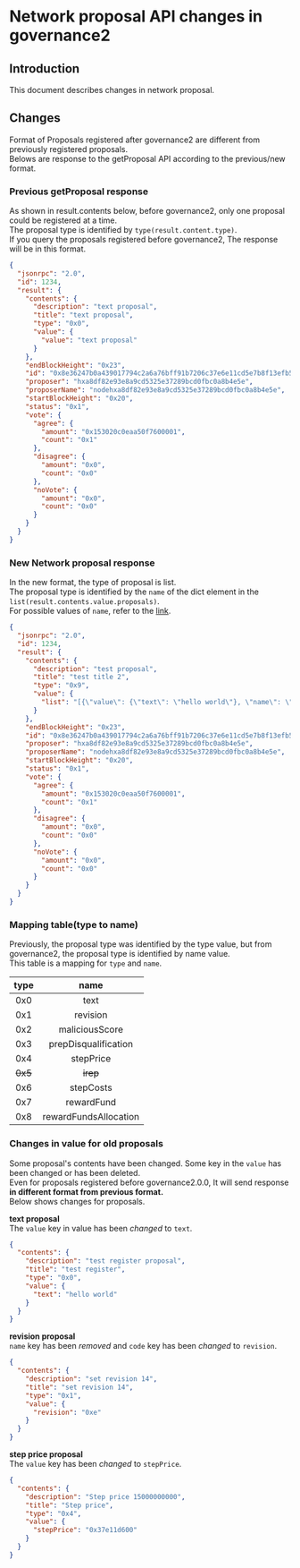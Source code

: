 # Network proposal API changes in governance2

## Introduction

This document describes changes in network proposal.

## Changes

Format of Proposals registered after governance2 are different from previously registered proposals.  
Belows are response to the getProposal API according to the previous/new format.

### Previous getProposal response

As shown in result.contents below, before governance2, only one proposal could be registered at a time.  
The proposal type is identified by `type(result.content.type)`.  
If you query the proposals registered before governance2, The response will be in this format.

```json
{
  "jsonrpc": "2.0",
  "id": 1234,
  "result": {
    "contents": {
      "description": "text proposal",
      "title": "text proposal",
      "type": "0x0",
      "value": {
        "value": "text proposal"
      }
    },
    "endBlockHeight": "0x23",
    "id": "0x8e36247b0a439017794c2a6a76bff91b7206c37e6e11cd5e7b8f13efb58c2570",
    "proposer": "hxa8df82e93e8a9cd5325e37289bcd0fbc0a8b4e5e",
    "proposerName": "nodehxa8df82e93e8a9cd5325e37289bcd0fbc0a8b4e5e",
    "startBlockHeight": "0x20",
    "status": "0x1",
    "vote": {
      "agree": {
        "amount": "0x153020c0eaa50f7600001",
        "count": "0x1"
      },
      "disagree": {
        "amount": "0x0",
        "count": "0x0"
      },
      "noVote": {
        "amount": "0x0",
        "count": "0x0"
      }
    }
  }
}
```

### New Network proposal response

In the new format, the type of proposal is list.  
The proposal type is identified by the `name` of the dict element in the `list(result.contents.value.proposals)`.  
For possible values of `name`, refer to the [link](https://github.com/icon-project/governance2#registerproposal).

```json
{
  "jsonrpc": "2.0",
  "id": 1234,
  "result": {
    "contents": {
      "description": "test proposal",
      "title": "test title 2",
      "type": "0x9",
      "value": {
        "list": "[{\"value\": {\"text\": \"hello world\"}, \"name\": \"text\"}]"
      }
    },
    "endBlockHeight": "0x23",
    "id": "0x8e36247b0a439017794c2a6a76bff91b7206c37e6e11cd5e7b8f13efb58c2570",
    "proposer": "hxa8df82e93e8a9cd5325e37289bcd0fbc0a8b4e5e",
    "proposerName": "nodehxa8df82e93e8a9cd5325e37289bcd0fbc0a8b4e5e",
    "startBlockHeight": "0x20",
    "status": "0x1",
    "vote": {
      "agree": {
        "amount": "0x153020c0eaa50f7600001",
        "count": "0x1"
      },
      "disagree": {
        "amount": "0x0",
        "count": "0x0"
      },
      "noVote": {
        "amount": "0x0",
        "count": "0x0"
      }
    }
  }
}
```

### Mapping table(type to name)

Previously, the proposal type was identified by the type value, but from governance2, the proposal type is identified by
name value.  
This table is a mapping for `type` and `name`.

|type|name|
|:---:|:---:|
|0x0|text|
|0x1|revision|
|0x2|maliciousScore|
|0x3|prepDisqualification|
|0x4|stepPrice|
|~~0x5~~|~~irep~~|
|0x6|stepCosts|
|0x7|rewardFund|
|0x8|rewardFundsAllocation|

### Changes in value for old proposals

Some proposal's contents have been changed. Some key in the `value` has been changed or has been deleted.  
Even for proposals registered before governance2.0.0, It will send response **in different format from previous format.**  
Below shows changes for proposals.

**text proposal**  
The `value` key in value has been *changed* to `text`.
```json
{
  "contents": {
    "description": "test register proposal",
    "title": "test register",
    "type": "0x0",
    "value": {
      "text": "hello world"
    }
  }
}
```
**revision proposal**  
`name` key has been *removed* and `code` key has been *changed* to `revision`.
```json
{
  "contents": {
    "description": "set revision 14",
    "title": "set revision 14",
    "type": "0x1",
    "value": {
      "revision": "0xe"
    }
  }
}
```
**step price proposal**  
The `value` key has been *changed* to `stepPrice`.
```json
{
  "contents": {
    "description": "Step price 15000000000",
    "title": "Step price",
    "type": "0x4",
    "value": {
      "stepPrice": "0x37e11d600"
    }
  }
}
```
